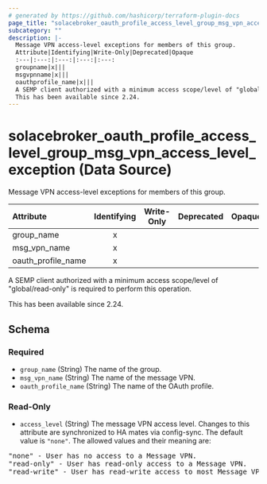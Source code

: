 ```yaml
---
# generated by https://github.com/hashicorp/terraform-plugin-docs
page_title: "solacebroker_oauth_profile_access_level_group_msg_vpn_access_level_exception Data Source - solacebroker"
subcategory: ""
description: |-
  Message VPN access-level exceptions for members of this group.
  Attribute|Identifying|Write-Only|Deprecated|Opaque
  :---|:---:|:---:|:---:|:---:
  groupname|x|||
  msgvpnname|x|||
  oauthprofile_name|x|||
  A SEMP client authorized with a minimum access scope/level of "global/read-only" is required to perform this operation.
  This has been available since 2.24.
---
```


# solacebroker_oauth_profile_access_level_group_msg_vpn_access_level_exception (Data Source)

Message VPN access-level exceptions for members of this group.


Attribute|Identifying|Write-Only|Deprecated|Opaque
:---|:---:|:---:|:---:|:---:
group_name|x|||
msg_vpn_name|x|||
oauth_profile_name|x|||



A SEMP client authorized with a minimum access scope/level of "global/read-only" is required to perform this operation.

This has been available since 2.24.



<!-- schema generated by tfplugindocs -->
## Schema

### Required

- `group_name` (String) The name of the group.
- `msg_vpn_name` (String) The name of the message VPN.
- `oauth_profile_name` (String) The name of the OAuth profile.

### Read-Only

- `access_level` (String) The message VPN access level. Changes to this attribute are synchronized to HA mates via config-sync. The default value is `"none"`. The allowed values and their meaning are:

<pre>
"none" - User has no access to a Message VPN.
"read-only" - User has read-only access to a Message VPN.
"read-write" - User has read-write access to most Message VPN settings.
</pre>



